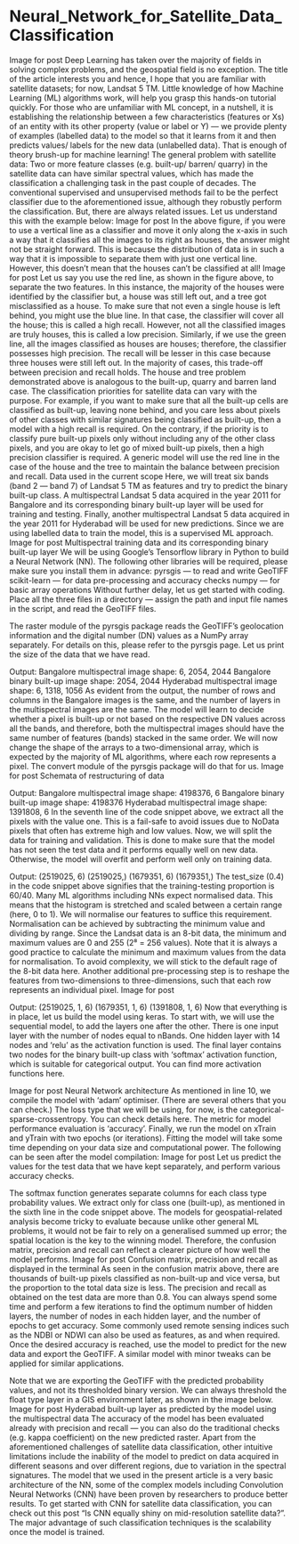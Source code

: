 # Neural_Network_for_Satellite_Data_Classification
Image for post
Deep Learning has taken over the majority of fields in solving complex problems, and the geospatial field is no exception. The title of the article interests you and hence, I hope that you are familiar with satellite datasets; for now, Landsat 5 TM. Little knowledge of how Machine Learning (ML) algorithms work, will help you grasp this hands-on tutorial quickly. For those who are unfamiliar with ML concept, in a nutshell, it is establishing the relationship between a few characteristics (features or Xs) of an entity with its other property (value or label or Y) — we provide plenty of examples (labelled data) to the model so that it learns from it and then predicts values/ labels for the new data (unlabelled data). That is enough of theory brush-up for machine learning!
The general problem with satellite data:
Two or more feature classes (e.g. built-up/ barren/ quarry) in the satellite data can have similar spectral values, which has made the classification a challenging task in the past couple of decades. The conventional supervised and unsupervised methods fail to be the perfect classifier due to the aforementioned issue, although they robustly perform the classification. But, there are always related issues. Let us understand this with the example below:
Image for post
In the above figure, if you were to use a vertical line as a classifier and move it only along the x-axis in such a way that it classifies all the images to its right as houses, the answer might not be straight forward. This is because the distribution of data is in such a way that it is impossible to separate them with just one vertical line. However, this doesn’t mean that the houses can’t be classified at all!
Image for post
Let us say you use the red line, as shown in the figure above, to separate the two features. In this instance, the majority of the houses were identified by the classifier but, a house was still left out, and a tree got misclassified as a house. To make sure that not even a single house is left behind, you might use the blue line. In that case, the classifier will cover all the house; this is called a high recall. However, not all the classified images are truly houses, this is called a low precision. Similarly, if we use the green line, all the images classified as houses are houses; therefore, the classifier possesses high precision. The recall will be lesser in this case because three houses were still left out. In the majority of cases, this trade-off between precision and recall holds.
The house and tree problem demonstrated above is analogous to the built-up, quarry and barren land case. The classification priorities for satellite data can vary with the purpose. For example, if you want to make sure that all the built-up cells are classified as built-up, leaving none behind, and you care less about pixels of other classes with similar signatures being classified as built-up, then a model with a high recall is required. On the contrary, if the priority is to classify pure built-up pixels only without including any of the other class pixels, and you are okay to let go of mixed built-up pixels, then a high precision classifier is required. A generic model will use the red line in the case of the house and the tree to maintain the balance between precision and recall.
Data used in the current scope
Here, we will treat six bands (band 2 — band 7) of Landsat 5 TM as features and try to predict the binary built-up class. A multispectral Landsat 5 data acquired in the year 2011 for Bangalore and its corresponding binary built-up layer will be used for training and testing. Finally, another multispectral Landsat 5 data acquired in the year 2011 for Hyderabad will be used for new predictions.
Since we are using labelled data to train the model, this is a supervised ML approach.
Image for post
Multispectral training data and its corresponding binary built-up layer
We will be using Google’s Tensorflow library in Python to build a Neural Network (NN). The following other libraries will be required, please make sure you install them in advance:
pyrsgis — to read and write GeoTIFF
scikit-learn — for data pre-processing and accuracy checks
numpy — for basic array operations
Without further delay, let us get started with coding.
Place all the three files in a directory — assign the path and input file names in the script, and read the GeoTIFF files.

The raster module of the pyrsgis package reads the GeoTIFF’s geolocation information and the digital number (DN) values as a NumPy array separately. For details on this, please refer to the pyrsgis page.
Let us print the size of the data that we have read.

Output:
Bangalore multispectral image shape: 6, 2054, 2044
Bangalore binary built-up image shape: 2054, 2044
Hyderabad multispectral image shape: 6, 1318, 1056
As evident from the output, the number of rows and columns in the Bangalore images is the same, and the number of layers in the multispectral images are the same. The model will learn to decide whether a pixel is built-up or not based on the respective DN values across all the bands, and therefore, both the multispectral images should have the same number of features (bands) stacked in the same order.
We will now change the shape of the arrays to a two-dimensional array, which is expected by the majority of ML algorithms, where each row represents a pixel. The convert module of the pyrsgis package will do that for us.
Image for post
Schemata of restructuring of data

Output:
Bangalore multispectral image shape: 4198376, 6
Bangalore binary built-up image shape: 4198376
Hyderabad multispectral image shape: 1391808, 6
In the seventh line of the code snippet above, we extract all the pixels with the value one. This is a fail-safe to avoid issues due to NoData pixels that often has extreme high and low values.
Now, we will split the data for training and validation. This is done to make sure that the model has not seen the test data and it performs equally well on new data. Otherwise, the model will overfit and perform well only on training data.

Output:
(2519025, 6)
(2519025,)
(1679351, 6)
(1679351,)
The test_size (0.4) in the code snippet above signifies that the training-testing proportion is 60/40.
Many ML algorithms including NNs expect normalised data. This means that the histogram is stretched and scaled between a certain range (here, 0 to 1). We will normalise our features to suffice this requirement. Normalisation can be achieved by subtracting the minimum value and dividing by range. Since the Landsat data is an 8-bit data, the minimum and maximum values are 0 and 255 (2⁸ = 256 values).
Note that it is always a good practice to calculate the minimum and maximum values from the data for normalisation. To avoid complexity, we will stick to the default rage of the 8-bit data here.
Another additional pre-processing step is to reshape the features from two-dimensions to three-dimensions, such that each row represents an individual pixel.
Image for post

Output:
(2519025, 1, 6) (1679351, 1, 6) (1391808, 1, 6)
Now that everything is in place, let us build the model using keras. To start with, we will use the sequential model, to add the layers one after the other. There is one input layer with the number of nodes equal to nBands. One hidden layer with 14 nodes and ‘relu’ as the activation function is used. The final layer contains two nodes for the binary built-up class with ‘softmax’ activation function, which is suitable for categorical output. You can find more activation functions here.

Image for post
Neural Network architecture
As mentioned in line 10, we compile the model with ‘adam’ optimiser. (There are several others that you can check.) The loss type that we will be using, for now, is the categorical-sparse-crossentropy. You can check details here. The metric for model performance evaluation is ‘accuracy’.
Finally, we run the model on xTrain and yTrain with two epochs (or iterations). Fitting the model will take some time depending on your data size and computational power. The following can be seen after the model compilation:
Image for post
Let us predict the values for the test data that we have kept separately, and perform various accuracy checks.

The softmax function generates separate columns for each class type probability values. We extract only for class one (built-up), as mentioned in the sixth line in the code snippet above. The models for geospatial-related analysis become tricky to evaluate because unlike other general ML problems, it would not be fair to rely on a generalised summed up error; the spatial location is the key to the winning model. Therefore, the confusion matrix, precision and recall can reflect a clearer picture of how well the model performs.
Image for post
Confusion matrix, precision and recall as displayed in the terminal
As seen in the confusion matrix above, there are thousands of built-up pixels classified as non-built-up and vice versa, but the proportion to the total data size is less. The precision and recall as obtained on the test data are more than 0.8.
You can always spend some time and perform a few iterations to find the optimum number of hidden layers, the number of nodes in each hidden layer, and the number of epochs to get accuracy. Some commonly used remote sensing indices such as the NDBI or NDWI can also be used as features, as and when required. Once the desired accuracy is reached, use the model to predict for the new data and export the GeoTIFF. A similar model with minor tweaks can be applied for similar applications.

Note that we are exporting the GeoTIFF with the predicted probability values, and not its thresholded binary version. We can always threshold the float type layer in a GIS environment later, as shown in the image below.
Image for post
Hyderabad built-up layer as predicted by the model using the multispectral data
The accuracy of the model has been evaluated already with precision and recall — you can also do the traditional checks (e.g. kappa coefficient) on the new predicted raster. Apart from the aforementioned challenges of satellite data classification, other intuitive limitations include the inability of the model to predict on data acquired in different seasons and over different regions, due to variation in the spectral signatures.
The model that we used in the present article is a very basic architecture of the NN, some of the complex models including Convolution Neural Networks (CNN) have been proven by researchers to produce better results. To get started with CNN for satellite data classification, you can check out this post “Is CNN equally shiny on mid-resolution satellite data?”. The major advantage of such classification techniques is the scalability once the model is trained.
